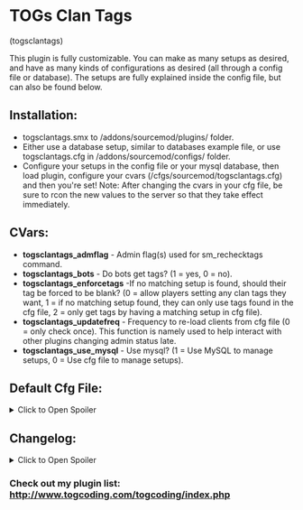 # TOGs Clan Tags
(togsclantags)

This plugin is fully customizable. You can make as many setups as desired, and have as many kinds of configurations as desired (all through a config file or database). The setups are fully explained inside the config file, but can also be found below.



## Installation:
* togsclantags.smx to /addons/sourcemod/plugins/ folder.
* Either use a database setup, similar to databases example file, or use togsclantags.cfg in /addons/sourcemod/configs/ folder.
* Configure your setups in the config file or your mysql database, then load plugin, configure your cvars (/cfgs/sourcemod/togsclantags.cfg) and then you're set! Note: After changing the cvars in your cfg file, be sure to rcon the new values to the server so that they take effect immediately.



## CVars:
* **togsclantags_admflag** - Admin flag(s) used for sm_rechecktags command.
* **togsclantags_bots** - Do bots get tags? (1 = yes, 0 = no).
* **togsclantags_enforcetags** -If no matching setup is found, should their tag be forced to be blank? (0 = allow players setting any clan tags they want, 1 = if no matching setup found, they can only use tags found in the cfg file, 2 = only get tags by having a matching setup in cfg file).
* **togsclantags_updatefreq** - Frequency to re-load clients from cfg file (0 = only check once). This function is namely used to help interact with other plugins changing admin status late.
* **togsclantags_use_mysql** - Use mysql? (1 = Use MySQL to manage setups, 0 = Use cfg file to manage setups).



## Default Cfg File:
<details><summary>Click to Open Spoiler</summary>
<p>
<pre><code>
//////////////////////////////////////////////////////////////////
//
// SAMPLE SETUP:
//
//		"Title"											<- This can be anything. I suggest making it something indicating what the setup is for.
//		{
//			"enabled"	"1"								<- Entering "0" here will disable a setup entirely, except as allowable tags for togsclantags_enforcetags = 1 (combo with "exclude" to block that part as well). If omitted, 1 is assumed.
//			"flag"		"INPUT"							<- There are 3 kinds of inputs. See below.
//			"tag"		"[SOME TAG]"					<- Tag.
//			"ignore"	"1"								<- Typically not included. Applies "ignore" setup to client. See below.
//			"exclude"	"1"								<- Either 0 or 1 should be entered here. If omitted, 0 is assumed. If cvar togsclantags_enforcetags = 1, 
//		}												   then "0" includes this tag as an allowed tag when no matching setups are found. "1" excludes the tag from the allowable tags list.
//
//////////////////////////////////////////////////////////////////
//
// INPUTS AND ORDER OF OPERATION:
//
// The player will get the first tag that matches them. So, a general order of setups is: Bot setup -> Steam ID setups -> group setups.
//
// BOT: This setup will apply to all bots, and only to bots.
//
// Steam ID (STEAM_X:X:XXXXXXX format): This will apply only to the player whose steam ID it is. 
// 		Note: The plugin checks both "STEAM_0" and "STEAM_1" (steam universe 0 and 1), so if you put the wrong one in, it still works.
//
// Groups: This is a single, multiple, or multiple sets of admin flags.
// 		e.g. Setting the flag as "a" requires players to have the "a" flag to be considered a match.
// 		e.g. "at" requires players to have both the "a" AND "t" flags to be considered a match.
// 		e.g. "a;t" requires players to have either the "a" OR "t" flags to be considered a match.
// 		e.g. "at;b" requires players to have EITHER: (both the "a" AND "t" flags), OR the "b" flag.
// 			If either of the two conditions apply, they are considered a match.
// 		Note: "public" and empty quotes ("") make the access available to all.
//
// "ignore" Setup: When this key-value is included in a setup, you can leave out the "tag" key-value, since it wont be read anyways.
//		The purpose of this key-value is to make exceptions for groups.
//		e.g. PlayerA doesnt want the group tag that is applied to all donators with flag "a".
//		Instead, you could make them a personal setup, using their steam ID as the flag, but with the "ignore" key-value.
//		This setup is read first (assuming you put it above the other one), and they exit the function without a tag.
//
//////////////////////////////////////////////////////////////////
// Note: Do not change the word "Setups" in the line below, else the plugin will not read this file.
"Setups"
{
	"Bot setup"
	{
		"flag"		"BOT"
		"tag"		"[BOT TAG]"
		"exclude"	"1"		//this tag is NOT included in the allowable tags list when togsclantags_enforcetags = 1
	}
	"Some Players Setup to Ignore Avoid VIP Group Tag"
	{
		"flag"		"STEAM_0:1:1234567"
		"ignore"	"1"
		"exclude"	"1"		//this tag is NOT included in the allowable tags list when togsclantags_enforcetags = 1
	}
	"Some player"
	{
		"flag"		"STEAM_0:1:1234567"
		"tag"		"[SOME TAG]"
		"exclude"	"1"		//this tag is NOT included in the allowable tags list when togsclantags_enforcetags = 1
	}
	"Some guy"
	{
		"enabled"	"0"		//this setup is disabled! The tag is also not in the allowable tags list when togsclantags_enforcetags = 1
		"flag"		"STEAM_0:1:9876554"
		"tag"		"[ANOTHER TAG]"
		"exclude"	"1"		//this tag is NOT included in the allowable tags list when togsclantags_enforcetags = 1
	}
	"Admin Tag"
	{
		"flag"		"b"
		"tag"		"[ADMIN]"
		"exclude"	"0"		//this tag IS INCLUDED in the allowable tags list when togsclantags_enforcetags = 1
	}
	"VIP Group"
	{
		"flag"		"aost"
		"tag"		"[VIP]"	 //this tag IS INCLUDED in the allowable tags list when togsclantags_enforcetags = 1
	}
	"Some other tag"
	{
		"flag"		"a;st"
		"tag"		"[MEMBER]"	 //this tag IS INCLUDED in the allowable tags list when togsclantags_enforcetags = 1
	}
}
</code></pre>
</p>
</details>



## Changelog:
<details><summary>Click to Open Spoiler</summary>
<p>
<b>2.2.7</b>
<li>Added native TOGsClanTags_HasAnyTag per pull request by Hexer10. While at it, added natives for TOGsClanTags_HasMainTag and TOGsClanTags_HasExtTag.</li>
<li>Grouped code for similar native functions near each other.</li>
<li>Changed natives from returning false if invalid clients are passed to now return a native error.</li>
<b>2.2.6</b>
<li>Fixed bug introduced with 2.2.5 regarding reverse logic for if an external tag is set.</li>
<b>2.2.5</b>
<li>Added back native TOGsClanTags_SetExtTag.</li>
<b>2.2.4</b>
<li>Made reload cmd rcon compatible.</li>
<li>Added native to reload a single player.</li>
<b>2.2.3</b>
<li>Added check inside GetSetupsCount for if MySQL is being used before checking setups count. It doesnt make any difference because it wouldnt have passed the null check for the database handle, but still good practice.</li>
<b>2.2.2</b>
<li>Added SetFailState for if the user is attempting to use SQLite.</li>
<b>2.2.1</b>
<li>Added handling for when no setups apply to server.</li>
<b>2.2.0</b>
<li>Fixed an improper indexing of a_sSteamIDs in GetTags.</li>
<li>Added debug cvar and full debug code.</li>
<li>Converted several things to use 1.8 syntax classes (methodmaps) where they weren't before.</li>
<li>Modidied the GetTags function a bit.</li>
<li>Added IsValidClient check inside GetTags, though i believe it was filtered in the calling functions, but perhaps not each instance.</li>
<b>2.1.4</b>
<li>Added spec cmd hooks.</li>
<b>2.1.3</b>
<li>Accidently returned Plugin_Handled instead of Plugin_Continue on the hooks for jointeam and joinclass. Fixed that.</li>
<b>2.1.2</b>
<li>Removed if(!g_hUseMySQL.BoolValue){} in Event_Recheck. I dont recall why that check was there...</li>
<li>Added hooks for jointeam and joinclass commands. Previously, only the player_team event was being hooked.</li>
<b>2.1.1</b>
<li>Added check in flags section to filter out new steam ID types.</li>
<li>Fixed index error in new steam ID array.</li>
<li>Added check for if client is authorized when getting the 4 steam IDs, else loop client.</li>
<b>2.1.0</b>
<li>Added native to reload plugin.</li>
<li>Added native to check if using mysql.</li>
<li>Added plugin library registration.</li>
<li>Added check for NULL server_ip field in mysql (previously, it checked for blanks (''), so this was added to be extra safe, not due to any problems).</li>
<li>Added `dont_remove` column to support other plugins that are adding into the database. Default = 1. Plugins adding in setups can add it with a 0 to be able to override their own and know it is safe.</li>
<li>Added code so that setups using steam IDs can use AuthId_Steam2 (both universe 0 and 1), AuthId_Steam3, or AuthId_SteamID64.</li>
<li>Changed cvars to use methodmaps.</li>
<b>2.0.1</b>
<li>Added check for blank IP before running queries just to be safe.</li>
<b>2.0</b>
<li>Converted to 1.8 syntax.</li>
<li>Added option to use mysql DB and recoded plugin to support either MySQL or kv file.</li>
<li>Added "enabled" key value.</li>
<li>Edited documentation to include "exclude" key-value.</li>
<li>Added cache of all setups.</li>
<li>Added round-end re-check of DB setups count for checking if a new setup has been added.</li>
<b>1.5</b>
<li>Added "ignore" kv.</li>
<b>1.4</b>
<li>Edited togsclantags_enforcetags cvar: was missing 'c' in name, and added an option to allow tags if they exist in the cfg.</li>
<b>1.3</b>
<li>Minor edits to make sure clients load tag when spawning in late, etc.</li>
<b>1.2</b>
<li>Added OnRebuildAdminCache event.</li>
<li>Added cvar for rechecking client against cfg file on a configurable interval. This was added so that the plugin can interact with other plugins that dont fwd admin cache changes properly.</li>
<b>1.1</b>
<li>Fixed memory leak due to missing a CloseHandle on one of the returns.</li>
<b>1.0</b>
<li>Plugin coded for private. Released to Allied Modders after suggestion from requester.</li>
</p>
</details>






### Check out my plugin list: http://www.togcoding.com/togcoding/index.php

